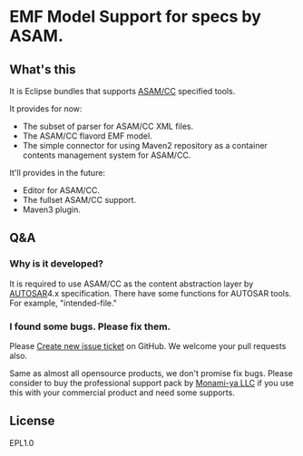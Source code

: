 # EMF Model Support for specs by ASAM.

What's this
-----------

It is Eclipse bundles that supports [ASAM/CC](http://wiki.asam.net/display/STANDARDS/ASAM+CC) specified tools.

It provides for now:

* The subset of parser for ASAM/CC XML files.
* The ASAM/CC flavord EMF model.
* The simple connector for using Maven2 repository as a container contents management system for ASAM/CC.

It'll provides in the future:

* Editor for ASAM/CC.
* The fullset ASAM/CC support.
* Maven3 plugin.

Q&A
---

### Why is it developed?

It is required to use ASAM/CC as the content abstraction layer by [AUTOSAR](http://www.autosar.org/)4.x specification.
There have some functions for AUTOSAR tools. For example, "intended-file."

### I found some bugs. Please fix them.

Please [Create new issue ticket](https://github.com/PizzaFactory/model-asam/issues/new) on GitHub.
We welcome your pull requests also. 

Same as almost all opensource products, we don't promise fix bugs.
Please consider to buy the professional support pack by [Monami-ya LLC](http://www.monami-ya.com/) if you use this with your commercial product and need some supports.

License
-------

EPL1.0

